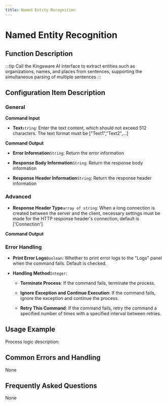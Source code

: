 ```yaml
---
title: Named Entity Recognition
---
```


# Named Entity Recognition

## Function Description

:::tip 
Call the Kingsware AI interface to extract entities such as organizations, names, and places from sentences, supporting the simultaneous parsing of multiple sentences
:::

## Configuration Item Description

### General

**Command Input**

- **Text**`string`: Enter the text content, which should not exceed 512 characters. The text format must be ["Text1","Text2",...]


**Command Output**

- **Error Information**`String`: Return the error information

- **Response Body Information**`String`: Return the response body information

- **Response Header Information**`String`: Return the response header information

### Advanced

- **Response Header Type**`array of string`: When a long connection is created between the server and the client, necessary settings must be made for the HTTP response header's connection, default is ['Connection']


**Command Output**

### Error Handling

- **Print Error Logs**`Boolean`: Whether to print error logs to the "Logs" panel when the command fails. Default is checked. 

- **Handling Method**`Integer`:

    - **Terminate Process**: If the command fails, terminate the process.

    - **Ignore Exception and Continue Execution**: If the command fails, ignore the exception and continue the process.

    - **Retry This Command**: If the command fails, retry the command a specified number of times with a specified interval between retries.

## Usage Example

Process logic description:

## Common Errors and Handling

None

## Frequently Asked Questions

None

